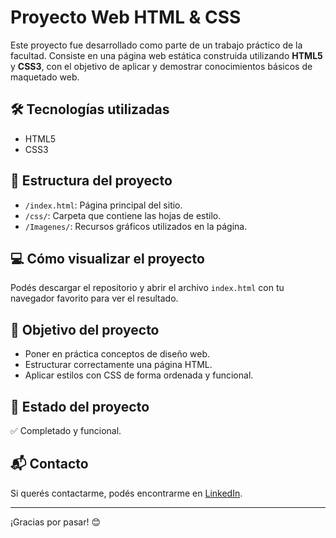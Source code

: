 # Proyecto Web HTML & CSS

Este proyecto fue desarrollado como parte de un trabajo práctico de la facultad. Consiste en una página web estática construida utilizando **HTML5** y **CSS3**, con el objetivo de aplicar y demostrar conocimientos básicos de maquetado web.

## 🛠 Tecnologías utilizadas

- HTML5
- CSS3

## 📁 Estructura del proyecto

- `/index.html`: Página principal del sitio.
- `/css/`: Carpeta que contiene las hojas de estilo.
- `/Imagenes/`: Recursos gráficos utilizados en la página.

## 💻 Cómo visualizar el proyecto

Podés descargar el repositorio y abrir el archivo `index.html` con tu navegador favorito para ver el resultado.


## 🎯 Objetivo del proyecto

- Poner en práctica conceptos de diseño web.
- Estructurar correctamente una página HTML.
- Aplicar estilos con CSS de forma ordenada y funcional.

## 📌 Estado del proyecto

✅ Completado y funcional.

## 📬 Contacto

Si querés contactarme, podés encontrarme en [LinkedIn](https://www.linkedin.com/in/lucas-chavez-284111b5/).

---

¡Gracias por pasar! 😊
